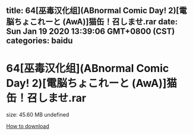
title: 64[巫毒汉化组](ABnormal Comic Day! 2)[電脳ちょこれーと (AwA)]猫缶！召しませ.rar
date: Sun Jan 19 2020 13:39:06 GMT+0800 (CST)    
categories: baidu
---

# 64[巫毒汉化组](ABnormal Comic Day! 2)[電脳ちょこれーと (AwA)]猫缶！召しませ.rar
size: 45.60 MB
 undefined
 

[How to download](https://bpcam.bemobtrk.com/go/2ceec3aa-1ca2-46d6-b9ff-aaa5c184517c?jno=397)